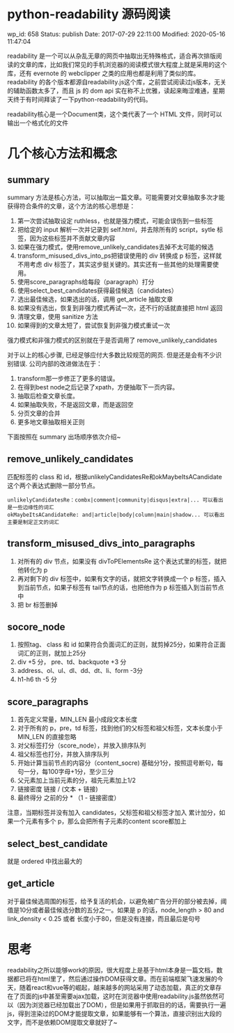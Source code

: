 # python-readability 源码阅读


wp_id: 658
Status: publish
Date: 2017-07-29 22:11:00
Modified: 2020-05-16 11:47:04


readability 是一个可以从杂乱无章的网页中抽取出无特殊格式，适合再次排版阅读的文章的库，比如我们常见的手机浏览器的阅读模式很大程度上就是采用的这个库，还有 evernote 的 webclipper 之类的应用也都是利用了类似的库。readability 的各个版本都源自readability.js这个库，之前尝试阅读过js版本，无关的辅助函数太多了，而且 js 的 dom api 实在称不上优雅，读起来晦涩难通，星期天终于有时间拜读了一下python-readability的代码。

readability核心是一个Document类，这个类代表了一个 HTML 文件，同时可以输出一个格式化的文件

# 几个核心方法和概念

## summary

summary 方法是核心方法，可以抽取出一篇文章。可能需要对文章抽取多次才能获得符合条件的文章，这个方法的核心思想是：

1. 第一次尝试抽取设定 ruthless，也就是强力模式，可能会误伤到一些标签
2. 把给定的 input 解析一次并记录到 self.html，并去除所有的 script，sytle 标签，因为这些标签并不贡献文章内容
3. 如果在强力模式，使用remove_unlikely_candidates去掉不太可能的候选
4. transform_misused_divs_into_ps把错误使用的 div 转换成 p 标签，这样就不用考虑 div 标签了，其实这步挺关键的。其实还有一些其他的处理需要使用。
5. 使用score_paragraphs给每段（paragraph）打分
6. 使用select_best_candidates获得最佳候选（candidates）
7. 选出最佳候选，如果选出的话，调用 get_article 抽取文章
8. 如果没有选出，恢复到非强力模式再试一次，还不行的话就直接把 html 返回
9. 清理文章，使用 sanitize 方法
10. 如果得到的文章太短了，尝试恢复到非强力模式重试一次

强力模式和非强力模式的区别就在于是否调用了 remove_unlikely_candidates

对于以上的核心步骤, 已经足够应付大多数比较规范的网页. 但是还是会有不少识别错误. 公司内部的改进做法在于：

1. transform那一步修正了更多的错误。
2. 在得到best node之后记录了xpath，方便抽取下一页内容。
3. 抽取后检查文章长度。
4. 如果抽取失败，不是返回文章，而是返回空
5. 分页文章的合并
6. 更多地文章抽取相关正则

下面按照在 summary 出场顺序依次介绍~

## remove_unlikely_candidates

匹配标签的 class 和 id，根据unlikelyCandidatesRe和okMaybeItsACandidate这个两个表达式删除一部分节点。

    unlikelyCandidatesRe：combx|comment|community|disqus|extra|... 可以看出是一些边缘性的词汇
    okMaybeItsACandidateRe: and|article|body|column|main|shadow... 可以看出主要是制定正文的词汇

## transform_misused_divs_into_paragraphs

1. 对所有的 div 节点，如果没有 divToPElementsRe 这个表达式里的标签，就把他转化为 p
2. 再对剩下的 div 标签中，如果有文字的话，就把文字转换成一个 p 标签，插入到当前节点，如果子标签有 tail节点的话，也把他作为 p 标签插入到当前节点中
3. 把 br 标签删掉

## socore_node

1. 按照tag、 class 和 id 如果符合负面词汇的正则，就剪掉25分，如果符合正面词汇的正则，就加上25分
2. div +5 分， pre、td、backquote +3 分
3. address、ol、ul、dl、dd、dt、li、form -3分
4. h1-h6 th -5 分

## score_paragraphs

1. 首先定义常量，MIN_LEN 最小成段文本长度
2. 对于所有的 p，pre，td 标签，找到他们的父标签和祖父标签，文本长度小于 MIN_LEN 的直接忽略
3. 对父标签打分（score_node），并放入排序队列
4. 祖父标签也打分，并放入排序队列
5. 开始计算当前节点的内容分（content_socre) 基础分1分，按照逗号断句，每句一分，每100字母+1分，至少三分
6. 父元素加上当前元素的分，祖先元素加上1/2
7. 链接密度 链接 / (文本 + 链接)
8. 最终得分 之前的分 * （1 - 链接密度）

注意，当期标签并没有加入 candidates，父标签和祖父标签才加入
累计加分，如果一个元素有多个 p，那么会把所有子元素的content score都加上

## select_best_candidate

就是 ordered 中找出最大的

## get_article

对于最佳候选周围的标签，给予复活的机会，以避免被广告分开的部分被去掉，阈值是10分或者最佳候选分数的五分之一。如果是 p 的话，node_length > 80 and link_density < 0.25 或者 长度小于80，但是没有连接，而且最后是句号


# 思考

readability之所以能够work的原因，很大程度上是基于html本身是一篇文档，数据都已将在html里了，然后通过操作DOM获得文章。而在前端框架飞速发展的今天，随着react和vue等的崛起，越来越多的网站采用了动态加载，真正的文章存在了页面的js中甚至需要ajax加载，这时在浏览器中使用readability.js虽然依然可以（因为浏览器已经加载出了DOM），但是如果用于抓取目的的话，需要执行一遍js，得到渲染过的DOM才能提取文章，如果能够有一个算法，直接识别出大段的文字，而不是依赖DOM提取文章就好了~

